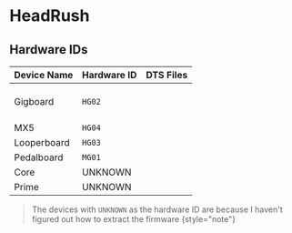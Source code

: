 # HeadRush

[//]: # (TODO: Figure out the OS that HeadRush uses)

## Hardware IDs

| Device Name | Hardware ID | DTS Files                                                                                                                                          |
|-------------|-------------|----------------------------------------------------------------------------------------------------------------------------------------------------|
| Gigboard    | `HG02`      | [](rk3288-az01-hg02-dts.md) <br /> [](rk3288-az01-hg02-c-dts.md) <br /> [](rk3288-az01-hg02-revf-dts.md) <br /> [](rk3288-az01-hg02-c-revf-dts.md) |
| MX5         | `HG04`      | [](rk3288-az05-hg04-dts.md)                                                                                                                        |
| Looperboard | `HG03`      | [](rk3288-az01-hg03-dts.md) <br /> [](rk3288-az01-hg03-c-dts.md)                                                                                   |
| Pedalboard  | `MG01`      | [](rk3288-az01-mg01-dts.md)                                                                                                                        |
| Core        | UNKNOWN     |                                                                                                                                                    |
| Prime       | UNKNOWN     |                                                                                                                                                    |

> The devices with `UNKNOWN` as the hardware ID are because I haven't figured out how to extract the firmware
> {style="note"}
